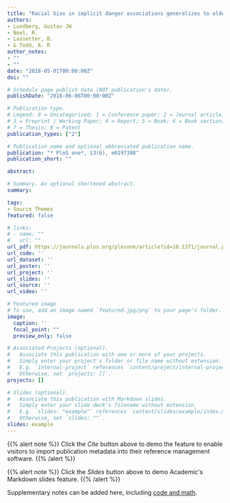 ```yaml
---
title: "Racial bias in implicit danger associations generalizes to older male targets"
authors:
- Lundberg, Gustav JW
- Neel, R.
- Lassetter, B.
- & Todd, A. R
author_notes:
- ""
- ""
date: "2018-05-01T00:00:00Z"
doi: ""

# Schedule page publish date (NOT publication's date).
publishDate: "2018-06-06T00:00:00Z"

# Publication type.
# Legend: 0 = Uncategorized; 1 = Conference paper; 2 = Journal article;
# 3 = Preprint / Working Paper; 4 = Report; 5 = Book; 6 = Book section;
# 7 = Thesis; 8 = Patent
publication_types: ["2"]

# Publication name and optional abbreviated publication name.
publication: "* PloS one*, 13(6), e0197398"
publication_short: ""

abstract:

# Summary. An optional shortened abstract.
summary:

tags:
- Source Themes
featured: false

# links:
# - name: ""
#   url: ""
url_pdf: https://journals.plos.org/plosone/article?id=10.1371/journal.pone.0197398
url_code: ''
url_dataset: ''
url_poster: ''
url_project: ''
url_slides: ''
url_source: ''
url_video: ''

# Featured image
# To use, add an image named `featured.jpg/png` to your page's folder. 
image:
  caption: ''
  focal_point: ""
  preview_only: false

# Associated Projects (optional).
#   Associate this publication with one or more of your projects.
#   Simply enter your project's folder or file name without extension.
#   E.g. `internal-project` references `content/project/internal-project/index.md`.
#   Otherwise, set `projects: []`.
projects: []

# Slides (optional).
#   Associate this publication with Markdown slides.
#   Simply enter your slide deck's filename without extension.
#   E.g. `slides: "example"` references `content/slides/example/index.md`.
#   Otherwise, set `slides: ""`.
slides: example
---
```


{{% alert note %}}
Click the *Cite* button above to demo the feature to enable visitors to import publication metadata into their reference management software.
{{% /alert %}}

{{% alert note %}}
Click the *Slides* button above to demo Academic's Markdown slides feature.
{{% /alert %}}

Supplementary notes can be added here, including [code and math](https://sourcethemes.com/academic/docs/writing-markdown-latex/).
